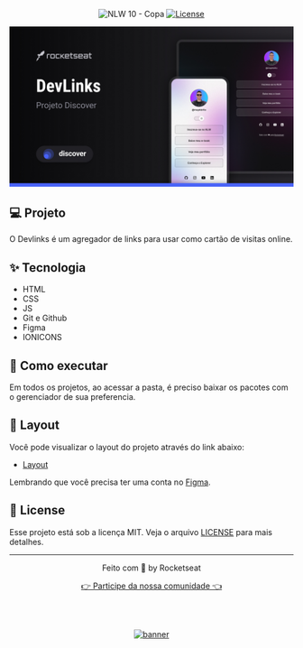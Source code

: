 <p align="center">
  <img src="https://img.shields.io/static/v1?label=NLW&message=10&color=F7DD43&labelColor=202024" alt="NLW 10 - Copa" />
  <a href="LICENSE"><img  src="https://img.shields.io/static/v1?label=License&message=MIT&color=F7DD43&labelColor=202024" alt="License"></a>
</p>

<img src=".github/preview.jpg">

## 💻 Projeto

O Devlinks é um agregador de links para usar como cartão de visitas online.

## ✨ Tecnologia

- HTML
- CSS
- JS
- Git e Github
- Figma
- IONICONS

## 🚀 Como executar

Em todos os projetos, ao acessar a pasta, é preciso baixar os pacotes com o gerenciador de sua preferencia.

## 🔖 Layout

Você pode visualizar o layout do projeto através do link abaixo:

- [Layout](https://www.figma.com/community/file/1187422022288947321)

Lembrando que você precisa ter uma conta no [Figma](http://figma.com/).

## 📝 License

Esse projeto está sob a licença MIT. Veja o arquivo [LICENSE](LICENSE) para mais detalhes.

---

<p align="center">
  Feito com 💜 by Rocketseat
</p>

<p align="center">
  <a href="https://discord.gg/rocketseat">👉 Participe da nossa comunidade 👈</a>
</p>

<!--START_SECTION:footer-->

<br />
<br />

<p align="center">
  <a href="https://discord.gg/rocketseat" target="_blank">
    <img align="center" src="https://storage.googleapis.com/golden-wind/comunidade/rodape.svg" alt="banner"/>
  </a>
</p>

<!--END_SECTION:footer-->
